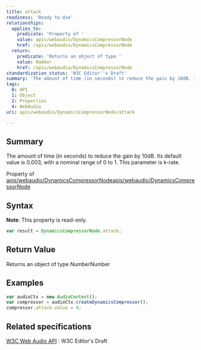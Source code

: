 ```yaml
---
title: attack
readiness: 'Ready to Use'
relationships:
  applies_to:
    predicate: 'Property of '
    value: apis/webaudio/DynamicsCompressorNode
    href: /apis/webaudio/DynamicsCompressorNode
  return:
    predicate: 'Returns an object of type '
    value: Number
    href: /apis/webaudio/DynamicsCompressorNode
standardization_status: 'W3C Editor''s Draft'
summary: 'The amount of time (in seconds) to reduce the gain by 10dB. Its default value is 0.003, with a nominal range of 0 to 1. This parameter is k-rate.'
tags:
  0: API
  1: Object
  2: Properties
  4: WebAudio
uri: apis/webaudio/DynamicsCompressorNode/attack

---
```

## <span>Summary</span>

The amount of time (in seconds) to reduce the gain by 10dB. Its default value is 0.003, with a nominal range of 0 to 1. This parameter is k-rate.

Property of [apis/webaudio/DynamicsCompressorNode](/apis/webaudio/DynamicsCompressorNode)[apis/webaudio/DynamicsCompressorNode](/apis/webaudio/DynamicsCompressorNode)

## <span>Syntax</span>

**Note**: This property is read-only.

``` js
var result = DynamicsCompressorNode.attack;
```

## <span>Return Value</span>

Returns an object of type NumberNumber

## <span>Examples</span>

``` js
var audioCtx = new AudioContext();
var compressor = audioCtx.createDynamicsCompressor();
compressor.attack.value = 0;
```

## <span>Related specifications</span>

[W3C Web Audio API](http://webaudio.github.io/web-audio-api/)
:   W3C Editor's Draft

